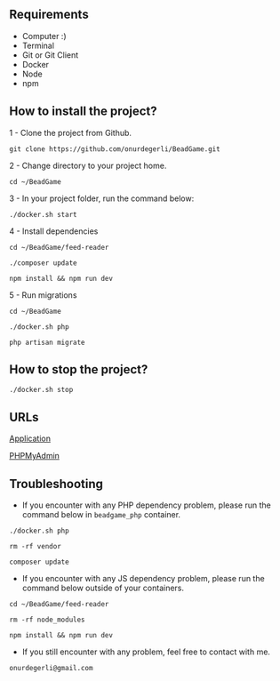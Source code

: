 ## Requirements

* Computer :)
* Terminal
* Git or Git Client
* Docker
* Node
* npm

## How to install the project?

1 - Clone the project from Github.

```git clone https://github.com/onurdegerli/BeadGame.git```

2 - Change directory to your project home.

```cd ~/BeadGame```

3 - In your project folder, run the command below:

```./docker.sh start```

4 - Install dependencies

```cd ~/BeadGame/feed-reader```

```./composer update```

```npm install && npm run dev```

5 - Run migrations

```cd ~/BeadGame```

```./docker.sh php```

```php artisan migrate```

## How to stop the project?

```./docker.sh stop```

## URLs

[Application](http://localhost)

[PHPMyAdmin](http://localhost:8184)

## Troubleshooting

- If you encounter with any PHP dependency problem, please run the command below in `beadgame_php` container.

```./docker.sh php```

```rm -rf vendor```

```composer update```

- If you encounter with any JS dependency problem, please run the command below outside of your containers.

```cd ~/BeadGame/feed-reader```

```rm -rf node_modules```

```npm install && npm run dev```

- If you still encounter with any problem, feel free to contact with me.

```onurdegerli@gmail.com```
